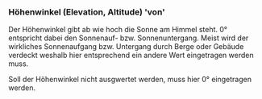 ﻿### Höhenwinkel (Elevation, Altitude) 'von'

Der Höhenwinkel gibt ab wie hoch die Sonne am Himmel steht.
0° entspricht dabei den Sonnenauf- bzw. Sonnenuntergang.
Meist wird der wirkliches Sonnenaufgang bzw. Untergang durch Berge oder Gebäude verdeckt weshalb hier entsprechend ein andere Wert eingetragen werden muss.

Soll der Höhenwinkel nicht ausgwertet werden, muss hier 0° eingetragen werden.

